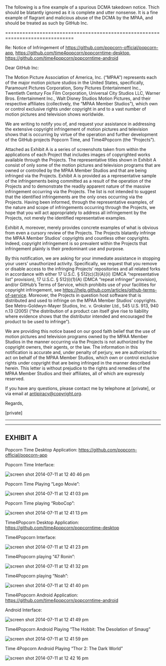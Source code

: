 The following is a fine example of a spurious DCMA takedown notice.
Thich should be blatantly ignored as it is complete and utter nonsense.
It is a fine example of flagrant and malicious abuse of the DCMA by the MPAA,
and should be treated as such by GitHub Inc.

==============================================================================

Re: Notice of Infringement of https://github.com/popcorn-official/popcorn-app, 
https://github.com/time4popcorn/popcorntime-desktop, 
https://github.com/time4popcorn/popcorntime-android 
 
 
Dear GitHub Inc: 
 
The Motion Picture Association of America, Inc. (“MPAA”) represents each of the major motion 
picture studios in the United States, specifically, Paramount Pictures Corporation, Sony Pictures 
Entertainment Inc., Twentieth Century Fox Film Corporation, Universal City Studios LLC, 
Warner Bros. Entertainment Inc., Walt Disney Studios Motion Pictures, and their respective 
affiliates (collectively, the “MPAA Member Studios”), which own or control exclusive rights 
under copyright in and to a vast number of motion pictures and television shows worldwide. 
 
We are writing to notify you of, and request your assistance in addressing the extensive 
copyright infringement of motion pictures and television shows that is occurring by virtue of the 
operation and further development of the GitHub projects Popcorn Time, and Time4Popcorn (the 
“Projects”). 
 
Attached as Exhibit A is a series of screenshots taken from within the applications of each 
Project that includes images of copyrighted works available through the Projects. The 
representative titles shown in Exhibit A consist of only some of the motion pictures and 
television programs that are owned or controlled by the MPAA Member Studios and that are 
being infringed via the Projects. Exhibit A is provided as a representative sample of the 
infringements being committed as a result of the operation of the Projects and to demonstrate the 
readily apparent nature of the massive infringement occurring via the Projects. The list is not 
intended to suggest that the identified infringements are the only ones occurring via the Projects. 
Having been informed, through the representative examples, of the nature and scope of 
infringements occurring through the Projects, we hope that you will act appropriately to address 
all infringement by the Projects, not merely the identified representative examples. 
 
Exhibit A, moreover, merely provides concrete examples of what is obvious from even a cursory 
review of the Projects. The Projects blatantly infringe the MPAA Member Studios’ copyrights 
and countless other copyrights. Indeed, copyright infringement is so prevalent within the 
Projects that infringement plainly is their predominant use and purpose. 
 
By this notification, we are asking for your immediate assistance in stopping your users’ 
unauthorized activity. Specifically, we request that you remove or disable access to the 
infringing Projects’ repositories and all related forks in accordance with either 17 U.S.C. § 
512(c)(3)(A)(ii) (DMCA “representative list” provision), 17 U.S.C. § 512(i)(1)(A) (DMCA 
“repeat infringer” provision), and/or GitHub’s Terms of Service, which prohibits use of your 
facilities for copyright infringement, see https://help.github.com/articles/github-terms-of-service. 
Moreover, the Projects in question host software that is distributed and used to infringe on the 
MPAA Member Studios’ copyrights. See Metro-Goldwyn-Mayer Studios, Inc. v. Grokster Ltd., 
545 U.S. 913, 940 n.13 (2005) (“the distribution of a product can itself give rise to liability 
where evidence shows that the distributor intended and encouraged the product to be used to 
infringe”). 
 
We are providing this notice based on our good faith belief that the use of motion pictures and 
television programs owned by the MPAA Member Studios in the manner occurring via the 
Projects is not authorized by the copyright owners, their agents, or the law. The information in 
this notification is accurate and, under penalty of perjury, we are authorized to act on behalf of 
the MPAA Member Studios, which own or control exclusive rights under copyright that are 
being infringed in the manner described herein. This letter is without prejudice to the rights and 
remedies of the MPAA Member Studios and their affiliates, all of which are expressly reserved. 
 
If you have any questions, please contact me by telephone at [private], or via email at 
antipiracy@copyright.org. 
 
Regards, 

[private]

---

---

EXHIBIT A
---

Popcorn Time Desktop Application: https://github.com/popcorn-official/popcorn-app 
 
Popcorn Time Interface: 

![screen shot 2014-07-11 at 12 40 46 pm](https://cloud.githubusercontent.com/assets/2429380/3555910/eaced4b6-091c-11e4-85ea-6f13fb0dfcd1.png)
 
Popcorn Time Playing “Lego Movie”: 
 
![screen shot 2014-07-11 at 12 41 03 pm](https://cloud.githubusercontent.com/assets/2429380/3555912/f0412a52-091c-11e4-9c9b-2761536e54f9.png)

Popcorn Time playing “RoboCop”: 

![screen shot 2014-07-11 at 12 41 13 pm](https://cloud.githubusercontent.com/assets/2429380/3555913/f41ae74e-091c-11e4-9b9a-1aca11f2828f.png)

Time4Popcorn Desktop Application: https://github.com/time4popcorn/popcorntime-desktop 
 
Time4Popcorn Interface: 

![screen shot 2014-07-11 at 12 41 23 pm](https://cloud.githubusercontent.com/assets/2429380/3555915/f688d590-091c-11e4-9289-9e3ca38a156e.png)
 
Time4Popcorn playing “47 Ronin”: 

![screen shot 2014-07-11 at 12 41 32 pm](https://cloud.githubusercontent.com/assets/2429380/3555917/fcd3be1a-091c-11e4-990f-d3f6a03c1ef1.png)

Time4Popcorn playing “Noah”: 

![screen shot 2014-07-11 at 12 41 40 pm](https://cloud.githubusercontent.com/assets/2429380/3555920/ff83adb4-091c-11e4-9021-74d649bef364.png)

Time4Popcorn Android Application: https://github.com/time4popcorn/popcorntime-android 
 
Android Interface: 

![screen shot 2014-07-11 at 12 41 49 pm](https://cloud.githubusercontent.com/assets/2429380/3555921/018efeb0-091d-11e4-961a-0802cf84eebd.png)
 
Time4Popcorn Android Playing “The Hobbit: The Desolation of Smaug” 
 
![screen shot 2014-07-11 at 12 41 59 pm](https://cloud.githubusercontent.com/assets/2429380/3555922/03eecc58-091d-11e4-93b4-8c8fbb37e5a1.png)
 
Time 4Popcorn Android Playing “Thor 2: The Dark World”

![screen shot 2014-07-11 at 12 42 16 pm](https://cloud.githubusercontent.com/assets/2429380/3555923/0658965e-091d-11e4-9057-2a5d289af808.png)
